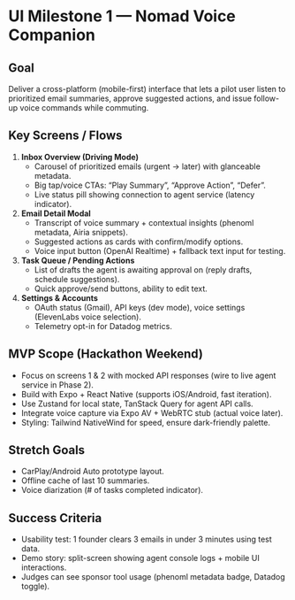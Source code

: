# UI Milestone 1 — Nomad Voice Companion

## Goal
Deliver a cross-platform (mobile-first) interface that lets a pilot user listen to prioritized email summaries, approve suggested actions, and issue follow-up voice commands while commuting.

## Key Screens / Flows
1. **Inbox Overview (Driving Mode)**
   - Carousel of prioritized emails (urgent → later) with glanceable metadata.
   - Big tap/voice CTAs: “Play Summary”, “Approve Action”, “Defer”.
   - Live status pill showing connection to agent service (latency indicator).
2. **Email Detail Modal**
   - Transcript of voice summary + contextual insights (phenoml metadata, Airia snippets).
   - Suggested actions as cards with confirm/modify options.
   - Voice input button (OpenAI Realtime) + fallback text input for testing.
3. **Task Queue / Pending Actions**
   - List of drafts the agent is awaiting approval on (reply drafts, schedule suggestions).
   - Quick approve/send buttons, ability to edit text.
4. **Settings & Accounts**
   - OAuth status (Gmail), API keys (dev mode), voice settings (ElevenLabs voice selection).
   - Telemetry opt-in for Datadog metrics.

## MVP Scope (Hackathon Weekend)
- Focus on screens 1 & 2 with mocked API responses (wire to live agent service in Phase 2).
- Build with Expo + React Native (supports iOS/Android, fast iteration).
- Use Zustand for local state, TanStack Query for agent API calls.
- Integrate voice capture via Expo AV + WebRTC stub (actual voice later).
- Styling: Tailwind NativeWind for speed, ensure dark-friendly palette.

## Stretch Goals
- CarPlay/Android Auto prototype layout.
- Offline cache of last 10 summaries.
- Voice diarization (# of tasks completed indicator).

## Success Criteria
- Usability test: 1 founder clears 3 emails in under 3 minutes using test data.
- Demo story: split-screen showing agent console logs + mobile UI interactions.
- Judges can see sponsor tool usage (phenoml metadata badge, Datadog toggle).
